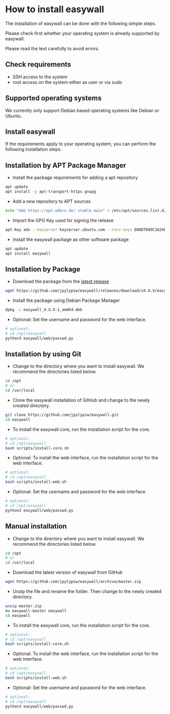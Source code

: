 # How to install easywall

The installation of easywall can be done with the following simple steps.

Please check first whether your operating system is already supported by easywall.

Please read the text carefully to avoid errors.

## Check requirements

- SSH access to the system
- root access on the system either as user or via sudo

## Supported operating systems

We currently only support Debian based operating systems like Debian or Ubuntu.

## Install easywall

If the requirements apply to your operating system, you can perform the following installation steps.

## Installation by APT Package Manager

- Install the package requirements for adding a apt repository

```sh
apt update
apt install -y apt-transport-https gnupg
```

- Add a new repository to APT sources

```sh
echo "deb https://apt.wdkro.de/ stable main" > /etc/apt/sources.list.d/easywall.list
```

- Import the GPG Key used for signing the release

```sh
apt-key adv --keyserver keyserver.ubuntu.com --recv-keys D88D7689C1624EE3
```

- Install the easywall package as other software package

```sh
apt update
apt install easywall
```

## Installation by Package

- Download the package from the [latest release](https://github.com/jpylypiw/easywall/releases/latest)

```sh
wget https://github.com/jpylypiw/easywall/releases/download/vX.X.X/easywall_X.X.X-1_amd64.deb
```

- Install the package using Debian Package Manager

```sh
dpkg -i easywall_X.X.X-1_amd64.deb
```

- Optional: Set the username and password for the web interface.

```sh
# optional:
# cd /opt/easywall
python3 easywall/web/passwd.py
```

## Installation by using Git

- Change to the directory where you want to install easywall. We recommend the directories listed below.

```sh
cd /opt
# or
cd /usr/local
```

- Clone the easywall installation of GitHub and change to the newly created directory.

```sh
git clone https://github.com/jpylypiw/easywall.git
cd easywall
```

- To install the easywall core, run the installation script for the core.

```sh
# optional:
# cd /opt/easywall
bash scripts/install-core.sh
```

- Optional: To install the web interface, run the installation script for the web interface.

```sh
# optional:
# cd /opt/easywall
bash scripts/install-web.sh
```

- Optional: Set the username and password for the web interface.

```sh
# optional:
# cd /opt/easywall
python3 easywall/web/passwd.py
```

## Manual installation

- Change to the directory where you want to install easywall. We recommend the directories listed below.

```sh
cd /opt
# or
cd /usr/local
```

- Download the latest version of easywall from GitHub

```sh
wget https://github.com/jpylypiw/easywall/archive/master.zip
```

- Unzip the file and rename the folder. Then change to the newly created directory.

```sh
unzip master.zip
mv easywall-master easywall
cd easywall
```

- To install the easywall core, run the installation script for the core.

```sh
# optional:
# cd /opt/easywall
bash scripts/install-core.sh
```

- Optional: To install the web interface, run the installation script for the web interface.

```sh
# optional:
# cd /opt/easywall
bash scripts/install-web.sh
```

- Optional: Set the username and password for the web interface.

```sh
# optional:
# cd /opt/easywall
python3 easywall/web/passwd.py
```
